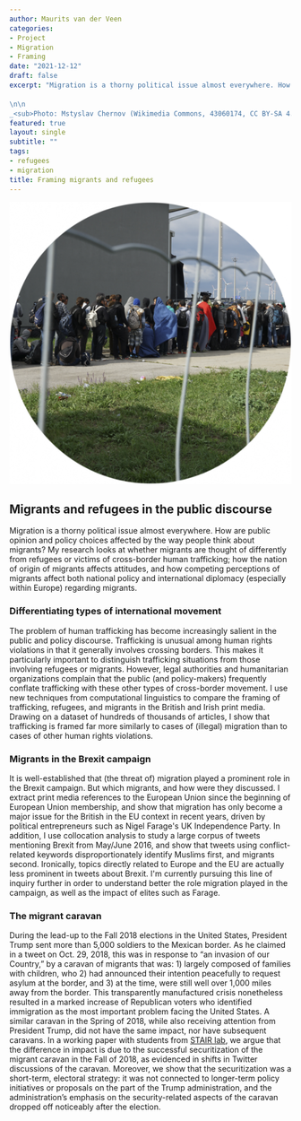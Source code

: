 ```yaml
---
author: Maurits van der Veen
categories:
- Project
- Migration
- Framing
date: "2021-12-12"
draft: false
excerpt: "Migration is a thorny political issue almost everywhere. How are public opinion and policy choices affected by the way people think about migrants? My research looks at whether migrants are thought of differently from refugees or victims of cross-border human trafficking; how the nation of origin of migrants affects attitudes, and how competing perceptions of migrants affect both national policy and international diplomacy (especially within Europe) regarding migrants.

\n\n
_<sub>Photo: Mstyslav Chernov (Wikimedia Commons, 43060174, CC BY-SA 4.0)</sub>_" 
featured: true
layout: single
subtitle: ""
tags:
- refugees
- migration
title: Framing migrants and refugees
---
```


<center>
<img src="featured.png">
</center>

## Migrants and refugees in the public discourse

Migration is a thorny political issue almost everywhere. How are public opinion and policy choices affected by the way people think about migrants? My research looks at whether migrants are thought of differently from refugees or victims of cross-border human trafficking; how the nation of origin of migrants affects attitudes, and how competing perceptions of migrants affect both national policy and international diplomacy (especially within Europe) regarding migrants.

### Differentiating types of international movement

The problem of human trafficking has become increasingly salient in the public and policy discourse. Trafficking is unusual among human rights violations in that it generally involves crossing borders. This makes it particularly important to distinguish trafficking situations from those involving refugees or migrants. However, legal authorities and humanitarian organizations complain that the public (and policy-makers) frequently conflate trafficking with these other types of cross-border movement. I use new techniques from computational linguistics to compare the framing of trafficking, refugees, and migrants in the British and Irish print media. Drawing on a dataset of hundreds of thousands of articles, I show that trafficking is framed far more similarly to cases of (illegal) migration than to cases of other human rights violations.

### Migrants in the Brexit campaign

It is well-established that (the threat of) migration played a prominent role in the Brexit campaign. But which migrants, and how were they discussed. I extract print media references to the European Union since the beginning of European Union membership, and show that migration has only become a major issue for the British in the EU context in recent years, driven by political entrepreneurs such as Nigel Farage's UK Independence Party. In addition, I use collocation analysis to study a large corpus of tweets mentioning Brexit from May/June 2016, and show that tweets using conflict-related keywords disproportionately identify Muslims first, and migrants second. Ironically, topics directly related to Europe and the EU are actually less prominent in tweets about Brexit. I'm currently pursuing this line of inquiry further in order to understand better the role migration played in the campaign, as well as the impact of elites such as Farage.

### The migrant caravan

During the lead-up to the Fall 2018 elections in the United States, President Trump sent more than 5,000 soldiers to the Mexican border. As he claimed in a tweet on Oct. 29, 2018, this was in response to “an invasion of our Country,” by a caravan of migrants that was: 1) largely composed of families with children, who 2) had announced their intention peacefully to request asylum at the border, and 3) at the time, were still well over 1,000 miles away from the border. This transparently manufactured crisis nonetheless resulted in a marked increase of Republican voters who identified immigration as the most important problem facing the United States. A similar caravan in the Spring of 2018, while also receiving attention from President Trump, did not have the same impact, nor have subsequent caravans. In a working paper with students from [STAIR lab](stair.wm.edu), we argue that the difference in impact is due to the successful securitization of the migrant caravan in the Fall of 2018, as evidenced in shifts in Twitter discussions of the caravan. Moreover, we show that the securitization was a short-term, electoral strategy: it was not connected to longer-term policy initiatives or proposals on the part of the Trump administration, and the administration’s emphasis on the security-related aspects of the caravan dropped off noticeably after the election.




